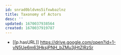 ```yaml
---
id: snrad0bldvms5ifxwbazlnz
title: Taxonomy of Actors
desc: ''
updated: 1670037938564
created: 1670037919787
---
```


- [[p.hasURL]] https://drive.google.com/open?id=1-vN5Ue6m63HksjPNH_bZMu3jHtZlRzSr